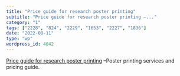 ```yaml
---
title: "Price guide for research poster printing"
subtitle: "Price guide for research poster printing –..."
category: "1"
tags: ["2228", "824", "2229", "1653", "2227", "1836"]
date: "2022-08-11"
type: "wp"
wordpress_id: 4042
---
```

[ Price guide for research poster printing]( https://www.posterpresentations.com/price-guide.html) –Poster printing services and pricing guide.